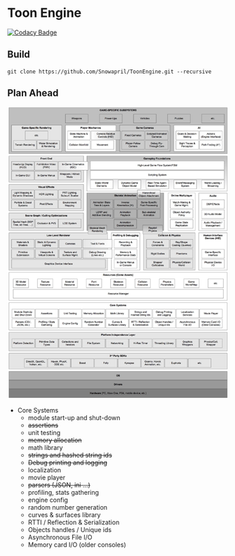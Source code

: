 # Toon Engine 

[![Codacy Badge](https://api.codacy.com/project/badge/Grade/2860280b79be4b3898b6915edb16769d)](https://app.codacy.com/app/Snowapril/ToonEngine?utm_source=github.com&utm_medium=referral&utm_content=Snowapril/ToonEngine&utm_campaign=Badge_Grade_Dashboard)

## Build
```
git clone https://github.com/Snowapril/ToonEngine.git --recursive
```

## Plan Ahead

![Plan_ahead](./plan_ahead.jpg)

* Core Systems
	- module start-up and shut-down
	- ~~assertions~~
	- unit testing
	- ~~memory allocation~~
	- math library
	- ~~strings and hashed string ids~~
	- ~~Debug printing and logging~~
	- localization
	- movie player
	- ~~parsers (JSON, ini ...)~~
	- profiling, stats gathering
	- engine config
	- random number generation
	- curves & surfaces library
	- RTTI / Reflection & Serialization
	- Objects handles / Unique ids
	- Asynchronous File I/O
	- Memory card I/O (older consoles) 
